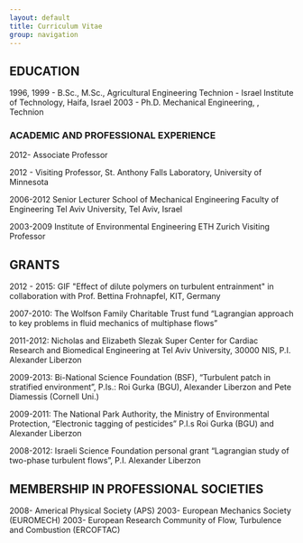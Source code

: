 ```yaml
---
layout: default
title: Curriculum Vitae
group: navigation
---
```


## EDUCATION

1996, 1999 - B.Sc., M.Sc., Agricultural Engineering
    Technion  - Israel Institute of Technology, Haifa, Israel
2003 - Ph.D. Mechanical Engineering, , Technion 

### ACADEMIC AND PROFESSIONAL EXPERIENCE

2012-  Associate Professor

2012 - Visiting Professor, St. Anthony Falls Laboratory,
University of Minnesota

2006-2012  Senior Lecturer
School of Mechanical Engineering
Faculty of Engineering
Tel Aviv University, Tel Aviv, Israel

2003-2009
Institute of Environmental Engineering
ETH Zurich
Visiting Professor

## GRANTS

2012 - 2015:
GIF "Effect of dilute polymers on turbulent entrainment" in collaboration with Prof. Bettina Frohnapfel, KIT, Germany

2007-2010:
The Wolfson Family Charitable Trust fund   “Lagrangian approach to key problems in fluid mechanics of multiphase flows”

2011-2012:
Nicholas and Elizabeth Slezak Super Center for Cardiac Research and Biomedical Engineering at Tel Aviv University, 30000 NIS, P.I. Alexander Liberzon

2009-2013:
Bi-National Science Foundation (BSF), “Turbulent patch in stratified environment”, P.Is.: Roi Gurka (BGU), Alexander Liberzon and Pete Diamessis (Cornell Uni.)

2009-2011:
The National Park Authority, the Ministry of Environmental Protection, “Electronic tagging of pesticides” P.I.s Roi Gurka (BGU) and Alexander Liberzon

2008-2012:
Israeli Science Foundation personal grant   “Lagrangian study of two-phase turbulent flows”, P.I. Alexander Liberzon

## MEMBERSHIP IN PROFESSIONAL SOCIETIES
2008- Americal Physical Society (APS)
2003- European Mechanics Society (EUROMECH)
2003- European Research Community of Flow, Turbulence and Combustion (ERCOFTAC)